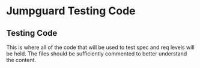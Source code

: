 # Jumpguard Testing Code

## Testing Code

This is where all of the code that will be used to test spec and req levels will be held. The files should be sufficiently commented to better understand the content. 
